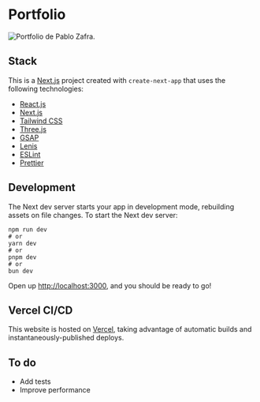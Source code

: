 # Portfolio

![Portfolio de Pablo Zafra.](https://pablozafra.dev/media/og-main-img.jpg)

## Stack

This is a [Next.js](https://nextjs.org/) project created with `create-next-app` that uses the following technologies:

- [React.js](https://react.dev/)
- [Next.js](https://nextjs.org/)
- [Tailwind CSS](https://tailwindcss.com/)
- [Three.js](https://threejs.org/)
- [GSAP](https://gsap.com/)
- [Lenis](https://lenis.darkroom.engineering/)
- [ESLint](https://eslint.org/)
- [Prettier](https://prettier.io/)

## Development

The Next dev server starts your app in development mode, rebuilding assets on file changes. To start the Next dev server:

```
npm run dev
# or
yarn dev
# or
pnpm dev
# or
bun dev
```

Open up [http://localhost:3000](http://localhost:3000), and you should be ready to go!

## Vercel CI/CD

This website is hosted on [Vercel](https://vercel.com/), taking advantage of automatic builds and instantaneously-published deploys.

## To do

- Add tests
- Improve performance
